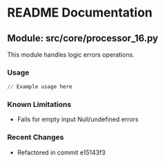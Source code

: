 # README Documentation

## Module: src/core/processor_16.py

This module handles logic errors operations.

### Usage

```python
// Example usage here
```

### Known Limitations

- Fails for empty input Null/undefined errors

### Recent Changes

- Refactored in commit e15143f3
